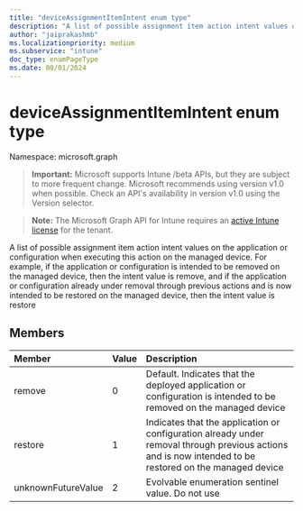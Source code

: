 ```yaml
---
title: "deviceAssignmentItemIntent enum type"
description: "A list of possible assignment item action intent values on the application or configuration when executing this action on the managed device. For example, if the application or configuration is intended to be removed on the managed device, then the intent value is remove, and if the application or configuration already under removal through previous actions and is now intended to be restored on the managed device, then the intent value is restore"
author: "jaiprakashmb"
ms.localizationpriority: medium
ms.subservice: "intune"
doc_type: enumPageType
ms.date: 08/01/2024
---
```


# deviceAssignmentItemIntent enum type

Namespace: microsoft.graph

> **Important:** Microsoft supports Intune /beta APIs, but they are subject to more frequent change. Microsoft recommends using version v1.0 when possible. Check an API's availability in version v1.0 using the Version selector.

> **Note:** The Microsoft Graph API for Intune requires an [active Intune license](https://go.microsoft.com/fwlink/?linkid=839381) for the tenant.

A list of possible assignment item action intent values on the application or configuration when executing this action on the managed device. For example, if the application or configuration is intended to be removed on the managed device, then the intent value is remove, and if the application or configuration already under removal through previous actions and is now intended to be restored on the managed device, then the intent value is restore

## Members
|Member|Value|Description|
|:---|:---|:---|
|remove|0|Default. Indicates that the deployed application or configuration is intended to be removed on the managed device|
|restore|1|Indicates that the application or configuration already under removal through previous actions and is now intended to be restored on the managed device|
|unknownFutureValue|2|Evolvable enumeration sentinel value. Do not use|